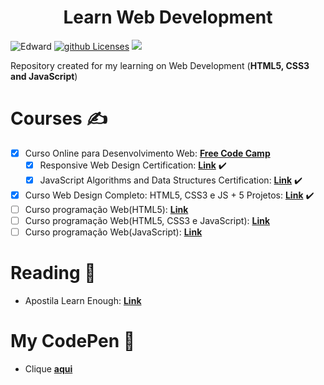 <h1 align="center">Learn Web Development</h1>

![Edward][Course-badge]  [![github Licenses][License-badge]][License] ![][WebDev-badge]

Repository created for my learning on Web Development (**HTML5, CSS3 and JavaScript**)

# Courses ✍️
- [X] Curso Online para Desenvolvimento Web: [**Free Code Camp**][FreeCode-link]
  - [X] Responsive Web Design Certification: [**Link**][FreeCode-webCertificate] :heavy_check_mark:
  - [X] JavaScript Algorithms and Data Structures Certification: [**Link**][FreeCode-jsCertificate] :heavy_check_mark:
- [X] Curso Web Design Completo: HTML5, CSS3 e JS + 5 Projetos: [**Link**][Udemy-webCertificate] :heavy_check_mark:
- [ ] Curso programação Web(HTML5): [**Link**][CursoVideo-webYoutube]
- [ ] Curso programação Web(HTML5, CSS3 e JavaScript): [**Link**][ChiefDev-webYoutube]
- [ ] Curso programação Web(JavaScript): [**Link**][CursoVideo-jsYoutube]

# Reading 📖
- Apostila Learn Enough: [**Link**][LearnEnough-link]


# My CodePen 👀
- Clique [**aqui**][CodePen-badge]



[License-badge]: https://img.shields.io/github/license/edward-mn/learn-web-development.svg
[License]: https://opensource.org/licenses/MIT
[Course-badge]: https://img.shields.io/badge/Courses-Edward-yellow.svg
[WebDev-badge]: https://img.shields.io/badge/Web-Development-violet.svg
[CodePen-badge]: https://codepen.io/edward-mn

[FreeCode-link]: https://www.freecodecamp.org/learn
[FreeCode-webCertificate]: https://www.freecodecamp.org/certification/edward-mn/responsive-web-design
[FreeCode-jsCertificate]: https://www.freecodecamp.org/certification/edward-mn/javascript-algorithms-and-data-structures
[Udemy-webCertificate]: https://www.udemy.com/course/curso-web-design-fundamentos-aprenda-html-css-e-javascript/

[LearnEnough-link]: https://www.learnenough.com/courses
[CursoVideo-webYoutube]: https://www.youtube.com/watch?v=epDCjksKMok&list=PLHz_AreHm4dlAnJ_jJtV29RFxnPHDuk9o
[ChiefDev-webYoutube]: https://www.youtube.com/watch?v=EiZbhsVY2Dk&list=PLwgL9IEA0PxUjbhob9UMdpVq12sGrjgU6
[CursoVideo-jsYoutube]: https://www.youtube.com/watch?v=Ptbk2af68e8&list=PLHz_AreHm4dlsK3Nr9GVvXCbpQyHQl1o1&index=4
